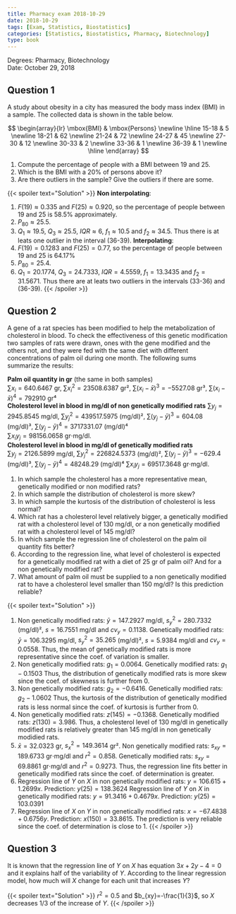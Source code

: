 ```yaml
---
title: Pharmacy exam 2018-10-29
date: 2018-10-29
tags: [Exam, Statistics, Biostatistics]
categories: [Statistics, Biostatistics, Pharmacy, Biotechnology]
type: book
---
```


Degrees: Pharmacy, Biotechnology  
Date: October 29, 2018

## Question 1
A study about obesity in a city has measured the body mass index (BMI) in a sample.
The collected data is shown in the table below.

$$
\begin{array}{lr}
\mbox{BMI} & \mbox{Persons} \newline
\hline
15-18      & 5               \newline
18-21      & 62              \newline
21-24      & 72              \newline
24-27      & 45              \newline
27-30      & 12              \newline
30-33      & 2               \newline
33-36      & 1               \newline
36-39      & 1               \newline
\hline
\end{array}
$$

1. Compute the percentage of people with a BMI between 19 and 25. 
2. Which is the BMI with a 20% of persons above it?
3. Are there outliers in the sample? Give the outliers if there are some. 

{{< spoiler text="Solution" >}}
<b>Non interpolating</b>:
1. $F(19)\approx 0.335$ and $F(25)\approx 0.920$, so the percentage of people between 19 and 25 is 58.5% approximately.
2. $P_{80}\approx 25.5$.
3. $Q_1\approx 19.5$, $Q_3\approx 25.5$, $IQR\approx 6$, $f_1\approx 10.5$ and $f_2\approx 34.5$. Thus there is at leats one outlier in the interval (36-39).
<b>Interpolating</b>:
1. $F(19)=0.1283$ and $F(25)=0.77$, so the percentage of people between 19 and 25 is 64.17%
2. $P_{80}=25.4$.
3. $Q_1=20.1774$, $Q_3=24.7333$, $IQR=4.5559$, $f_1=13.3435$ and $f_2=31.5671$. Thus there are at leats two outliers in the intervals (33-36) and (36-39).
{{< /spoiler >}}


## Question 2




A gene of a rat species has been modified to help the metabolization of cholesterol in blood.
To check the effectiveness of this genetic modification two samples of rats were drawn, ones with the gene modified and the others not, and they were fed with the same diet with different concentrations of palm oil during one month.
The following sums summarize the results:

**Palm oil quantity in gr** (the same in both samples)  
$\sum x_i=640.6467$ gr, $\sum x_i^2=23508.6387$ gr², $\sum(x_i-\bar x)^3=-5527.08$ gr³, $\sum(x_i-\bar x)^4=792910$ gr⁴  
**Cholesterol level in blood in mg/dl of non genetically modified rats**
$\sum y_j=2945.8545$ mg/dl, $\sum y_j^2=439517.5975$ (mg/dl)², $\sum(y_j-\bar y)^3=604.08$ (mg/dl)³, $\sum(y_j-\bar y)^4=3717331.07$ (mg/dl)⁴  
$\sum x_iy_j=98156.0658$ gr$\cdot$mg/dl.  
**Cholesterol level in blood in mg/dl of genetically modified rats**  
$\sum y_j=2126.5899$ mg/dl, $\sum y_j^2=226824.5373$ (mg/dl)², $\sum(y_j-\bar y)^3=-629.4$ (mg/dl)³, $\sum(y_j-\bar y)^4=48248.29$ (mg/dl)⁴ 
$\sum x_iy_j=69517.3648$ gr$\cdot$mg/dl.  

1. In which sample the cholesterol has a more representative mean, genetically modified or non modified rats?
1. In which sample the distribution of cholesterol is more skew?
1. In which sample the kurtosis of the distribution of cholesterol is less normal?
1. Which rat has a cholesterol level relatively bigger, a genetically modified rat with a cholesterol level of 130 mg/dl, or a non genetically modified rat with a cholesterol level of 145 mg/dl?
1. In which sample the regression line of cholesterol on the palm oil quantity fits better?
1. According to the regression line, what level of cholesterol is expected for a genetically modified rat with a diet of 25 gr of palm oil? And for a non genetically modified rat?
1. What amount of palm oil must be supplied to a non genetically modified rat to have a cholesterol level smaller than 150 mg/dl? Is this prediction reliable?

{{< spoiler text="Solution" >}}
1. Non genetically modified rats: $\bar y=147.2927$ mg/dl,  $s^2_y=280.7332$ (mg/dl)², $s=16.7551$ mg/dl and $cv_y=0.1138$.
Genetically modified rats: $\bar y=106.3295$ mg/dl,  $s^2_y=35.265$ (mg/dl)², $s=5.9384$ mg/dl and $cv_y=0.0558$.
Thus, the mean of genetically modified rats is more representative since the coef. of variation is smaller.
2. Non genetically modified rats: $g_1=0.0064$.
Genetically modified rats: $g_1-0.1503$
Thus, the distribution of genetically modified rats is more skew since the coef. of skewness is further from 0.
3. Non genetically modified rats: $g_2=-0.6416$.
Genetically modified rats: $g_2-1.0602$
Thus, the kurtosis of the distribution of genetically modified rats is less normal since the coef. of kurtosis is further from 0.
4. Non genetically modified rats: $z(145)=-0.1368$.
Genetically modified rats: $z(130)=3.986$.
Thus, a cholesterol level of 130 mg/dl in genetically modified rats is relatively greater than 145 mg/dl in non genetically modidied rats.
5. $\bar x=32.0323$ gr,  $s^2_x=149.3614$ gr².
Non genetically modified rats: $s_{xy}=189.6733$ gr$\cdot$mg/dl and $r^2=0.858$.
Genetically modified rats: $s_{xy}=69.8861$ gr$\cdot$mg/dl and $r^2=0.9273$.
Thus, the regression line fits better in genetically modified rats since the coef. of determination is greater.
6. Regression line of $Y$ on $X$ in non genetically modified rats: $y=106.615+1.2699x$. Prediction: $y(25)=138.3624$
Regression line of $Y$ on $X$ in genetically modified rats: $y=91.3416+0.4679x$. Prediction: $y(25)=103.0391$
7. Regression line of $X$ on $Y$ in non genetically modified rats: $x=-67.4838+0.6756y$. Prediction: $x(150)=33.8615$. The prediction is very reliable since the coef. of determination is close to 1.
{{< /spoiler >}}

## Question 3
It is known that the regression line of $Y$ on $X$ has equation $3x+2y-4=0$ and it explains half of the variability of $Y$.
According to the linear regression model, how much will $X$ change for each unit that increases $Y$?

{{< spoiler text="Solution" >}}
$r^2=0.5$ and $b_{xy}=-\frac{1}{3}$, so $X$ decreases 1/3 of the increase of $Y$.
{{< /spoiler >}}
